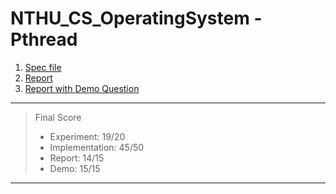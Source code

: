 # NTHU_CS_OperatingSystem - Pthread
1. [Spec file](Pthreads_Programming_2024.docx.pdf)
2. [Report](Pthreads_Report_26.pdf)
3. [Report with Demo Question](report_question.pdf)
--------
> Final Score
> * Experiment: 19/20
> * Implementation: 45/50
> * Report: 14/15
> * Demo: 15/15
--------
